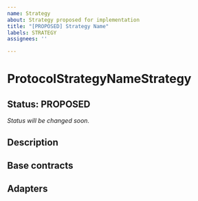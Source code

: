 ```yaml
---
name: Strategy
about: Strategy proposed for implementation
title: "[PROPOSED] Strategy Name"
labels: STRATEGY
assignees: ''

---
```


# ProtocolStrategyNameStrategy

## Status: PROPOSED

*Status will be changed soon.*

## Description

<!-- Describe how the strategy will make money in your own words. -->

## Base contracts

<!-- List the base strategy contracts used. The list may contain the names of contracts available in the platform and issues/PRs for contracts that have not been implemented. -->

## Adapters

<!-- List adapters IDs used and/or issue/PR for not implemented. -->
